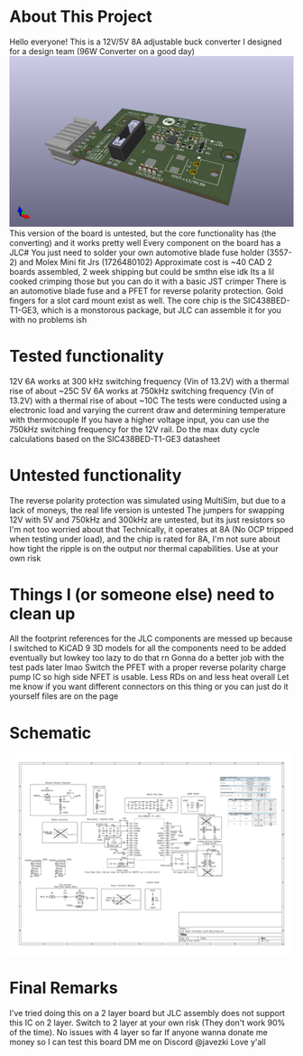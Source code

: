 # About This Project
Hello everyone! This is a 12V/5V 8A adjustable buck converter I designed for a design team (96W Converter on a good day)
![Buck Converter 3D Render](<Buck Convertor (12V 6A)-1.png>)
This version of the board is untested, but the core functionality has (the converting) and it works pretty well
Every component on the board has a JLC# You just need to solder your own automotive blade fuse holder (3557-2) and Molex Mini fit Jrs (1726480102)
Approximate cost is ~40 CAD 2 boards assembled, 2 week shipping but could be smthn else idk
Its a lil cooked crimping those but you can do it with a basic JST crimper
There is an automotive blade fuse and a PFET for reverse polarity protection. Gold fingers for a slot card mount exist as well.
The core chip is the SIC438BED-T1-GE3, which is a monstorous package, but JLC can assemble it for you with no problems ish
# Tested functionality
12V 6A works at 300 kHz switching frequency (Vin of 13.2V) with a thermal rise of about ~25C
5V 6A works at 750kHz switching frequency (Vin of 13.2V) with a thermal rise of about ~10C
The tests were conducted using a electronic load and varying the current draw and determining temperature with thermocouple
If you have a higher voltage input, you can use the 750kHz switching frequency for the 12V rail. Do the max duty cycle calculations based on the SIC438BED-T1-GE3 datasheet
# Untested functionality
The reverse polarity protection was simulated using MultiSim, but due to a lack of moneys, the real life version is untested
The jumpers for swapping 12V with 5V and 750kHz and 300kHz are untested, but its just resistors so I'm not too worried about that
Technically, it operates at 8A (No OCP tripped when testing under load), and the chip is rated for 8A, I'm not sure about how tight the ripple is on the output nor thermal capabilities. Use at your own risk
# Things I (or someone else) need to clean up
All the footprint references for the JLC components are messed up because I switched to KiCAD 9
3D models for all the components need to be added eventually but lowkey too lazy to do that rn
Gonna do a better job with the test pads later lmao
Switch the PFET with a proper reverse polarity charge pump IC so high side NFET is usable. Less RDs on and less heat overall
Let me know if you want different connectors on this thing or you can just do it yourself files are on the page
# Schematic
![Schematic Diagram](image.png)
# Final Remarks
I've tried doing this on a 2 layer board but JLC assembly does not support this IC on 2 layer. Switch to 2 layer at your own risk (They don't work 90% of the time). No issues with 4 layer so far
If anyone wanna donate me money so I can test this board DM me on Discord @javezki 
Love y'all